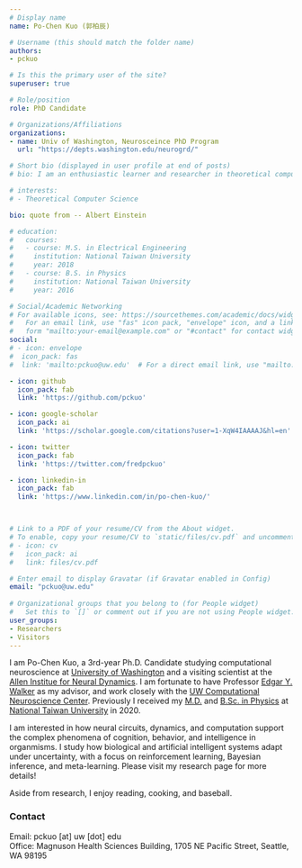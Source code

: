 ```yaml
---
# Display name
name: Po-Chen Kuo (郭柏辰)

# Username (this should match the folder name)
authors:
- pckuo

# Is this the primary user of the site?
superuser: true

# Role/position
role: PhD Candidate

# Organizations/Affiliations
organizations:
- name: Univ of Washington, Neurosceince PhD Program
  url: "https://depts.washington.edu/neurogrd/"

# Short bio (displayed in user profile at end of posts)
# bio: I am an enthusiastic learner and researcher in theoretical computer science.

# interests:
# - Theoretical Computer Science

bio: quote from -- Albert Einstein

# education:
#   courses:
#   - course: M.S. in Electrical Engineering
#     institution: National Taiwan University
#     year: 2018
#   - course: B.S. in Physics
#     institution: National Taiwan University
#     year: 2016

# Social/Academic Networking
# For available icons, see: https://sourcethemes.com/academic/docs/widgets/#icons
#   For an email link, use "fas" icon pack, "envelope" icon, and a link in the
#   form "mailto:your-email@example.com" or "#contact" for contact widget.
social:
# - icon: envelope
#  icon_pack: fas
#  link: 'mailto:pckuo@uw.edu'  # For a direct email link, use "mailto:test@example.org".

- icon: github
  icon_pack: fab
  link: 'https://github.com/pckuo'

- icon: google-scholar
  icon_pack: ai
  link: 'https://scholar.google.com/citations?user=1-XqW4IAAAAJ&hl=en'

- icon: twitter
  icon_pack: fab
  link: 'https://twitter.com/fredpckuo'

- icon: linkedin-in
  icon_pack: fab
  link: 'https://www.linkedin.com/in/po-chen-kuo/'



# Link to a PDF of your resume/CV from the About widget.
# To enable, copy your resume/CV to `static/files/cv.pdf` and uncomment the lines below.  
# - icon: cv
#   icon_pack: ai
#   link: files/cv.pdf

# Enter email to display Gravatar (if Gravatar enabled in Config)
email: "pckuo@uw.edu"
  
# Organizational groups that you belong to (for People widget)
#   Set this to `[]` or comment out if you are not using People widget.  
user_groups:
- Researchers
- Visitors
---
```


I am Po-Chen Kuo, a 3rd-year Ph.D. Candidate studying computational neuroscience at [University of Washington](https://www.washington.edu/) and a visiting scientist at the [Allen Institue for Neural Dynamics](https://alleninstitute.org/what-we-do/brain-science/research/allen-institute-neural-dynamics/). I am fortunate to have Professor [Edgar Y. Walker](https://edgarwalker.com/) as my advisor, and work closely with the [UW Computational Neuroscience Center](https://compneuro.washington.edu/). Previously I received my [M.D.](https://www.mc.ntu.edu.tw/ntucm/Index.action) and [B.Sc. in Physics](https://www.phys.ntu.edu.tw/enphysics/Default.html) at [National Taiwan University](https://www.ntu.edu.tw/english/) in 2020. 

I am interested in how neural circuits, dynamics, and computation support the complex phenomena of cognition, behavior, and intelligence in organmisms. I study how biological and artificial intelligent systems adapt under uncertainty, with a focus on reinforcement learning, Bayesian inference, and meta-learning. Please visit my research page for more details!

Aside from research, I enjoy reading, cooking, and baseball.


### Contact
Email: pckuo [at] uw [dot] edu\
Office: Magnuson Health Sciences Building, 1705 NE Pacific Street, Seattle, WA 98195